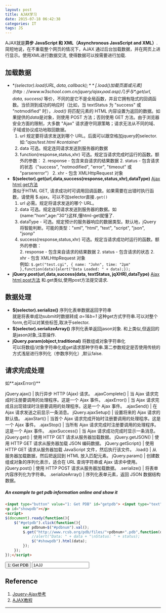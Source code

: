 ```yaml
---
layout: post
title: AJAX学习
date: 2015-07-18 06:42:38
categories: IT
tags: JS
---
```


<script src="https://ajax.googleapis.com/ajax/libs/jquery/1.11.3/jquery.min.js"></script>

AJAX就是**异步 JavaScript 和 XML（Asynchronous JavaScript and XML）**. 简短地说，在不重载整个网页的情况下，AJAX 通过后台加载数据，并在网页上进行显示。使用XML进行数据交流, 使得数据可以按需要进行加载.

## 加载数据  
- **$(selector).load(URL,data,callback);** [.load()加载页面或元素](http://www.w3school.com.cn/jquery/ajax_load.asp)  
几乎与 *$.get(url, data, success)* 等价，不同的是它不是全局函数，并且它拥有隐式的回调函数。当侦测到成功的响应时（比如，当 textStatus 为 "success" 或 "notmodified" 时），*.load()* 将匹配元素的 HTML 内容设置为返回的数据。如果提供的*data*是对象，则使用 POST 方法；否则使用 GET 方法。由于浏览器安全方面的限制，大多数 "Ajax" 请求遵守同源策略；请求无法从不同的域、子域或协议成功地取回数据。
	1. url	规定要将请求发送到哪个 URL。后面可以跟空格加jquery的selector.如:*"ajax/test.html #container"*
	1. data	可选。规定连同请求发送到服务器的数据
	1. function(response,status,xhr) 可选。规定当请求完成时运行的函数。额外的参数：
		2. response - 包含来自请求的结果数据
		2. status - 包含请求的状态（"success", "notmodified", "error", "timeout" 或 "parsererror"）
		2. xhr - 包含 XMLHttpRequest 对象
- **$(selector).get(url,data,success(response,status,xhr),dataType)** [Ajax html get方法](http://www.w3school.com.cn/jquery/ajax_get.asp)  
类似于HTML GET, 请求成功时可调用回调函数。如果需要在出错时执行函数，请使用 $.ajax。可以不加selector直接`.get()`
	1. url	必需。规定将请求发送的哪个 URL。
	1. data	可选。规定连同请求发送到服务器的数据。如{name:"hom",age:"30"}这样,懂html-get就懂了.
	1. dataType - 可选。规定预计的服务器响应的数据类型。默认地，jQuery 将智能判断。可能的类型："xml", "html", "text", "script", "json", "jsonp"  
	1. success(response,status,xhr)	可选。规定当请求成功时运行的函数。额外的参数：  
		2. response - 包含来自请求的结果数据
		2. status - 包含请求的状态
		2. xhr - 包含 XMLHttpRequest 对象  
例如: `$.get("test.cgi", { name: "John", time: "2pm" },function(data){alert("Data Loaded: " + data);});`
- **jQuery.post(url,data,success(data, textStatus, jqXHR),dataType)** [Ajax html post方法](http://www.w3school.com.cn/jquery/ajax_post.asp)
和.get类似,使用post方法提交请求.

## 数据处理
- **$(selector).serialize()** 序列化表单数据返回字符串  
就是将表单成功submit时数据转成 *a=1&b=1* 这种get方式字符串.可以对整个form,也可以对某些标签,取决于selector.
- **$(selector).serializeArray()** 序列化表单返回jason对象.
和上类似,但返回的是jason对象,注意操作.
- **jQuery.param(object,traditional)** 将数组或对象字符串化  
可以将数组/对象字符串化成get请求那种字符串.第二参数规定是否使用传统的方式浅层进行序列化（参数序列化）,默认false.

## 请求完成处理
如**.ajaxError()**

jQuery.ajax()	|  执行异步 HTTP (Ajax) 请求。
.ajaxComplete()	|  当 Ajax 请求完成时注册要调用的处理程序。这是一个 Ajax 事件。
.ajaxError()	|  当 Ajax 请求完成且出现错误时注册要调用的处理程序。这是一个 Ajax 事件。
.ajaxSend()	|  在 Ajax 请求发送之前显示一条消息。
jQuery.ajaxSetup()	|  设置将来的 Ajax 请求的默认值。
.ajaxStart()	|  当首个 Ajax 请求完成开始时注册要调用的处理程序。这是一个 Ajax 事件。
.ajaxStop()	|  当所有 Ajax 请求完成时注册要调用的处理程序。这是一个 Ajax 事件。
.ajaxSuccess()	|  当 Ajax 请求成功完成时显示一条消息。
jQuery.get()	|  使用 HTTP GET 请求从服务器加载数据。
jQuery.getJSON()	|  使用 HTTP GET 请求从服务器加载 JSON 编码数据。
jQuery.getScript()	|  使用 HTTP GET 请求从服务器加载 JavaScript 文件，然后执行该文件。
.load()	|  从服务器加载数据，然后把返回到 HTML 放入匹配元素。
jQuery.param()	|  创建数组或对象的序列化表示，适合在 URL 查询字符串或 Ajax 请求中使用。
jQuery.post()	|  使用 HTTP POST 请求从服务器加载数据。
.serialize()	|  将表单内容序列化为字符串。
.serializeArray()	|  序列化表单元素，返回 JSON 数据结构数据。


##### An example to get pdb information online and show it

~~~html
<input type="button" value="1: Get PDB" id="getpdb"> <input type="text" value="1AJJ" id="pdbnum">
<p id="showpdb"></p>
<script>
$(document).ready(function(){
	$("#getpdb").click(function(){
		var pdbnum=$("#pdbnum").val();
		$.get("http://www.rcsb.org/pdb/files/"+pdbnum+".pdb",function(data,status){
			//alert("Data: " + data + "\nStatus: " + status);
			$("#showpdb").html(data);
		});
	});
});</script>
~~~

<input type="button" value="1: Get PDB" id="getpdb"> <input type="text" value="1AJJ" id="pdbnum">

<p id="showpdb"></p>

<script>
$(document).ready(function(){
	$("#getpdb").click(function(){
		var pdbnum=$("#pdbnum").val();
		$.get("http://www.rcsb.org/pdb/files/"+pdbnum+".pdb",function(data,status){
			//alert("Data: " + data + "\nStatus: " + status);
			$("#showpdb").html(data);
		});
	});
});</script>

## Reference
1. [Jquery-Ajax参考](http://www.w3school.com.cn/jquery/jquery_ref_ajax.asp)
2. [AJAX教程](http://www.w3school.com.cn/ajax/index.asp)

------
